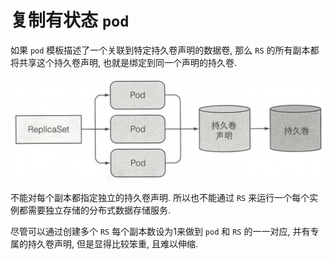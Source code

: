 # 复制有状态 `pod`

如果 `pod` 模板描述了一个关联到特定持久卷声明的数据卷, 那么 `RS` 的所有副本都将共享这个持久卷声明, 也就是绑定到同一个声明的持久卷.

![](assert/Pasted%20image%2020220711185218.png)

不能对每个副本都指定独立的持久卷声明. 所以也不能通过 `RS` 来运行一个每个实例都需要独立存储的分布式数据存储服务.

尽管可以通过创建多个 `RS` 每个副本数设为1来做到 `pod` 和 `RS` 的一一对应, 并有专属的持久卷声明, 但是显得比较笨重, 且难以伸缩.

